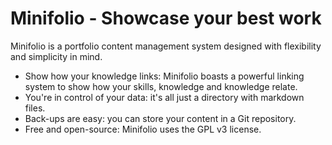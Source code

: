 # Minifolio - Showcase your best work


Minifolio is a portfolio content management system designed with flexibility and simplicity in mind.


* Show how your knowledge links: Minifolio boasts a powerful linking system to show how your skills, knowledge and knowledge relate.
* You're in control of your data: it's all just a directory with markdown files.
* Back-ups are easy: you can store your content in a Git repository.
* Free and open-source: Minifolio uses the GPL v3 license.